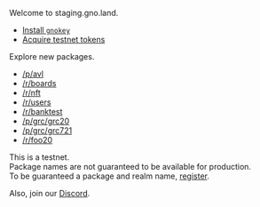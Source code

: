 Welcome to staging.gno.land.

 * [Install `gnokey`](https://github.com/gnolang/gno/)
 * [Acquire testnet tokens](/faucet)

Explore new packages.

 * [/p/avl](/p/avl)
 * [/r/boards](/r/boards)
 * [/r/nft](/r/nft)
 * [/r/users](/r/users)
 * [/r/banktest](/r/banktest)
 * [/p/grc/grc20](/p/grc/grc20)
 * [/p/grc/grc721](/p/grc/grc721)
 * [/r/foo20](/r/foo20)

This is a testnet. \
Package names are not guaranteed to be available for production.\
To be guaranteed a package and realm name, [register](/r/users).

Also, join our [Discord](https://discord.gg/tF2X8M6cVj).
